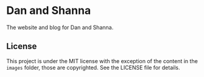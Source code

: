 # Dan and Shanna

The website and blog for Dan and Shanna.

## License

This project is under the MIT license with the exception of the content in
the `images` folder, those are copyrighted. See the LICENSE file for details.
